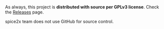 As always, this project is **distributed with source per GPLv3 license**. Check the [Releases](https://github.com/spice2x/spice2x.github.io/releases) page.

spice2x team does not use GitHub for source control.
